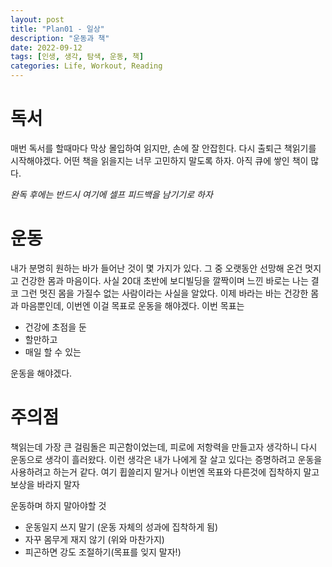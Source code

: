 ```yaml
---
layout: post
title: "Plan01 - 일상"
description: "운동과 책"
date: 2022-09-12
tags: [인생, 생각, 탐색, 운동, 책]
categories: Life, Workout, Reading
---
```

# 독서
매번 독서를 할때마다 막상 몰입하여 읽지만, 손에 잘 안잡힌다. 다시 출퇴근 책읽기를 시작해야겠다. 어떤 책을 읽을지는 너무 고민하지 말도록 하자. 아직 큐에 쌓인 책이 많다.

*완독 후에는 반드시 여기에 셀프 피드백을 남기기로 하자*  

# 운동
내가 분명히 원하는 바가 들어난 것이 몇 가지가 있다. 
그 중 오랫동안 선망해 온건 멋지고 건강한 몸과 마음이다.
사실 20대 초반에 보디빌딩을 깔짝이며 느낀 바로는 나는 결코 그런 멋진 몸을 가질수 없는 사람이라는 사실을 알았다.
이제 바라는 바는 건강한 몸과 마음뿐인데, 이번엔 이걸 목표로 운동을 해야겠다.
이번 목표는
  - 건강에 초점을 둔
  - 할만하고
  - 매일 할 수 있는

운동을 해야겠다.  
  
# 주의점
책읽는데 가장 큰 걸림돌은 피곤함이었는데, 피로에 저항력을 만들고자 생각하니 다시 운동으로 생각이 흘러왔다. 이런 생각은 내가 나에게 잘 살고 있다는 증명하려고 운동을 사용하려고 하는거 같다. 여기 휩쓸리지 말거나 이번엔 목표와 다른것에 집착하지 말고 보상을 바라지 말자

운동하며 하지 말아야할 것 
- 운동일지 쓰지 말기 (운동 자체의 성과에 집착하게 됨)
- 자꾸 몸무게 재지 않기 (위와 마찬가지)
- 피곤하면 강도 조절하기(목표를 잊지 말자!)